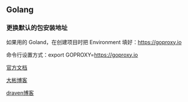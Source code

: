 ## Golang

### 更换默认的包安装地址

如果用的 Goland，在创建项目时把 Environment 填好：https://goproxy.io

命令行设置方式：export GOPROXY=https://goproxy.io

[官方文档](https://go-zh.org/doc/effective_go.html)

[大彬博客](https://segmentfault.com/u/lessisbetter)

[draven博客](https://draveness.me/)